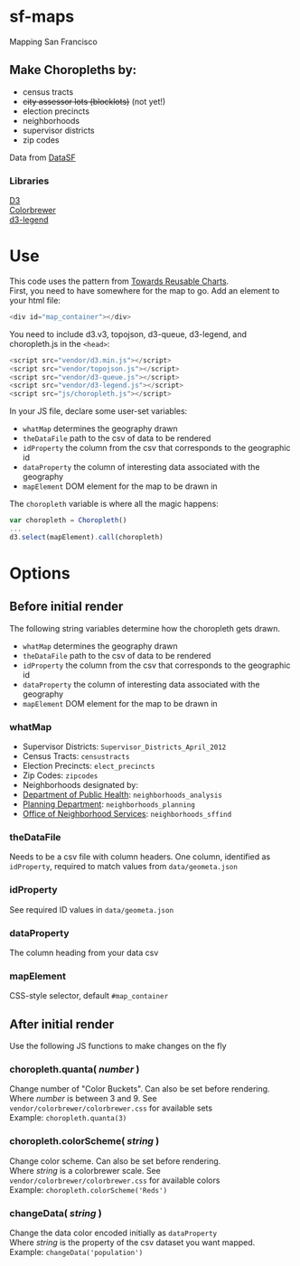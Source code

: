 # sf-maps
Mapping San Francisco

## Make Choropleths by:
- census tracts
- ~~city assessor lots (blocklots)~~ (not yet!)
- election precincts
- neighborhoods
- supervisor districts
- zip codes

Data from [DataSF](https://data.sfgov.org/)

### Libraries
[D3](http://d3js.org)  
[Colorbrewer](http://colorbrewer2.org)  
[d3-legend](http://d3-legend.susielu.com/)  

# Use
This code uses the pattern from [Towards Reusable Charts](https://bost.ocks.org/mike/chart/).  
First, you need to have somewhere for the map to go.  Add an element to your html file:  
```javascript
<div id="map_container"></div>
```
You need to include d3.v3, topojson, d3-queue, d3-legend, and choropleth.js in the `<head>`:
```javascript
<script src="vendor/d3.min.js"></script>
<script src="vendor/topojson.js"></script>
<script src="vendor/d3-queue.js"></script>
<script src="vendor/d3-legend.js"></script>
<script src="js/choropleth.js"></script>
```
In your JS file, declare some user-set variables:

- `whatMap` determines the geography drawn  
- `theDataFile` path to the csv of data to be rendered  
- `idProperty` the column from the csv that corresponds to the geographic id  
- `dataProperty` the column of interesting data associated with the geography   
- `mapElement` DOM element for the map to be drawn in

The `choropleth` variable is where all the magic happens:
```javascript
var choropleth = Choropleth()
...
d3.select(mapElement).call(choropleth)
```

# Options
## Before initial render
The following string variables determine how the choropleth gets drawn.
- `whatMap` determines the geography drawn  
- `theDataFile` path to the csv of data to be rendered  
- `idProperty` the column from the csv that corresponds to the geographic id  
- `dataProperty` the column of interesting data associated with the geography   
- `mapElement` DOM element for the map to be drawn in

### whatMap
- Supervisor Districts: `Supervisor_Districts_April_2012`
- Census Tracts: `censustracts`
- Election Precincts: `elect_precincts`
- Zip Codes: `zipcodes`
- Neighborhoods designated by:
 - [Department of Public Health](https://data.sfgov.org/Geographic-Locations-and-Boundaries/Analysis-Neighborhoods/p5b7-5n3h): `neighborhoods_analysis`
 - [Planning Department](https://data.sfgov.org/Geographic-Locations-and-Boundaries/Planning-Neighborhood-Groups-Map/iacs-ws63): `neighborhoods_planning`
 - [Office of Neighborhood Services](https://data.sfgov.org/Geographic-Locations-and-Boundaries/SF-Find-Neighborhoods/pty2-tcw4): `neighborhoods_sffind`

### theDataFile
Needs to be a csv file with column headers. One column, identified as `idProperty`, required to match values from `data/geometa.json`

### idProperty
See required ID values in `data/geometa.json`

### dataProperty
The column heading from your data csv

### mapElement
CSS-style selector, default `#map_container`

## After initial render
Use the following JS functions to make changes on the fly

### choropleth.quanta( *number* )  
Change number of "Color Buckets". Can also be set before rendering.  
Where *number* is between 3 and 9. See `vendor/colorbrewer/colorbrewer.css` for available sets  
Example: `choropleth.quanta(3)`

### choropleth.colorScheme( *string* )  
Change color scheme. Can also be set before rendering.  
Where *string* is a colorbrewer scale. See `vendor/colorbrewer/colorbrewer.css` for available colors  
Example: `choropleth.colorScheme('Reds')`  

### changeData( *string* )  
Change the data color encoded initially as `dataProperty`  
Where *string* is the property of the csv dataset you want mapped.  
Example: `changeData('population')`

